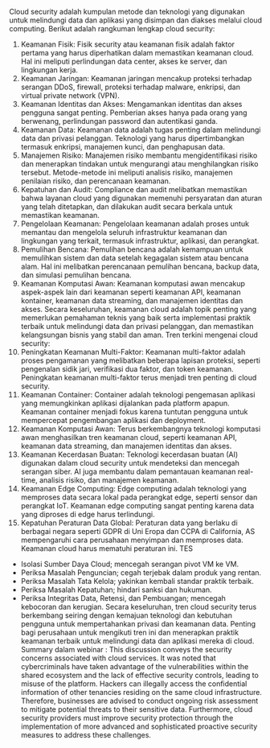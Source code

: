 Cloud security adalah kumpulan metode dan teknologi yang digunakan untuk melindungi data dan aplikasi yang disimpan dan diakses melalui cloud computing. Berikut adalah rangkuman lengkap cloud security:
1.	Keamanan Fisik: Fisik security atau keamanan fisik adalah faktor pertama yang harus diperhatikan dalam memastikan keamanan cloud. Hal ini meliputi perlindungan data center, akses ke server, dan lingkungan kerja.
2.	Keamanan Jaringan: Keamanan jaringan mencakup proteksi terhadap serangan DDoS, firewall, proteksi terhadap malware, enkripsi, dan virtual private network (VPN).
3.	Keamanan Identitas dan Akses: Mengamankan identitas dan akses pengguna sangat penting. Pemberian akses hanya pada orang yang berwenang, perlindungan password dan autentikasi ganda.
4.	Keamanan Data: Keamanan data adalah tugas penting dalam melindungi data dan privasi pelanggan. Teknologi yang harus dipertimbangkan termasuk enkripsi, manajemen kunci, dan penghapusan data.
5.	Manajemen Risiko: Manajemen risiko membantu mengidentifikasi risiko dan menerapkan tindakan untuk mengurangi atau menghilangkan risiko tersebut. Metode-metode ini meliputi analisis risiko, manajemen penilaian risiko, dan perencanaan keamanan.
6.	Kepatuhan dan Audit: Compliance dan audit melibatkan memastikan bahwa layanan cloud yang digunakan memenuhi persyaratan dan aturan yang telah ditetapkan, dan dilakukan audit secara berkala untuk memastikan keamanan.
7.	Pengelolaan Keamanan: Pengelolaan keamanan adalah proses untuk memantau dan mengelola seluruh infrastruktur keamanan dan lingkungan yang terkait, termasuk infrastruktur, aplikasi, dan perangkat.
8.	Pemulihan Bencana: Pemulihan bencana adalah kemampuan untuk memulihkan sistem dan data setelah kegagalan sistem atau bencana alam. Hal ini melibatkan perencanaan pemulihan bencana, backup data, dan simulasi pemulihan bencana.
9.	Keamanan Komputasi Awan: Keamanan komputasi awan mencakup aspek-aspek lain dari keamanan seperti keamanan API, keamanan kontainer, keamanan data streaming, dan manajemen identitas dan akses.
Secara keseluruhan, keamanan cloud adalah topik penting yang memerlukan pemahaman teknis yang baik serta implementasi praktik terbaik untuk melindungi data dan privasi pelanggan, dan memastikan kelangsungan bisnis yang stabil dan aman.
Tren terkini mengenai cloud security:
1.	Peningkatan Keamanan Multi-Faktor: Keamanan multi-faktor adalah proses pengamanan yang melibatkan beberapa lapisan proteksi, seperti pengenalan sidik jari, verifikasi dua faktor, dan token keamanan. Peningkatan keamanan multi-faktor terus menjadi tren penting di cloud security.
2.	Keamanan Container: Container adalah teknologi pengemasan aplikasi yang memungkinkan aplikasi dijalankan pada platform apapun. Keamanan container menjadi fokus karena tuntutan pengguna untuk mempercepat pengembangan aplikasi dan deployment.
3.	Keamanan Komputasi Awan: Terus berkembangnya teknologi komputasi awan menghasilkan tren keamanan cloud, seperti keamanan API, keamanan data streaming, dan manajemen identitas dan akses.
4.	Keamanan Kecerdasan Buatan: Teknologi kecerdasan buatan (AI) digunakan dalam cloud security untuk mendeteksi dan mencegah serangan siber. AI juga membantu dalam pemantauan keamanan real-time, analisis risiko, dan manajemen keamanan.
5.	Keamanan Edge Computing: Edge computing adalah teknologi yang memproses data secara lokal pada perangkat edge, seperti sensor dan perangkat IoT. Keamanan edge computing sangat penting karena data yang diproses di edge harus terlindungi.
6.	Kepatuhan Peraturan Data Global: Peraturan data yang berlaku di berbagai negara seperti GDPR di Uni Eropa dan CCPA di California, AS mempengaruhi cara perusahaan menyimpan dan memproses data. Keamanan cloud harus mematuhi peraturan ini.
TES
-	Isolasi Sumber Daya Cloud; mencegah serangan pivot VM ke VM.
-	Periksa Masalah Penguncian; cegah terjebak dalam produk yang rentan.
-	Periksa Masalah Tata Kelola; yakinkan kembali standar praktik terbaik.
-	Periksa Masalah Kepatuhan; hindari sanksi dan hukuman.
-	Periksa Integritas Data, Retensi, dan Pembuangan; mencegah kebocoran dan kerugian.
Secara keseluruhan, tren cloud security terus berkembang seiring dengan kemajuan teknologi dan kebutuhan pengguna untuk mempertahankan privasi dan keamanan data. Penting bagi perusahaan untuk mengikuti tren ini dan menerapkan praktik keamanan terbaik untuk melindungi data dan aplikasi mereka di cloud.
Summary dalam webinar : 
This discussion conveys the security concerns associated with cloud services. It was noted that cybercriminals have taken advantage of the vulnerabilities within the shared ecosystem and the lack of effective security controls, leading to misuse of the platform. Hackers can illegally access the confidential information of other tenancies residing on the same cloud infrastructure. Therefore, businesses are advised to conduct ongoing risk assessment to mitigate potential threats to their sensitive data. Furthermore, cloud security providers must improve security protection through the implementation of more advanced and sophisticated proactive security measures to address these challenges.
